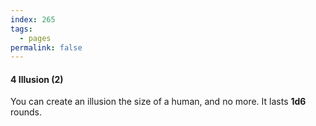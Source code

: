 ```yaml
---
index: 265
tags:
  - pages
permalink: false
---
```

#### 4 Illusion (2)

You can create an illusion the size of a human, and no more. It lasts **1d6** rounds.
